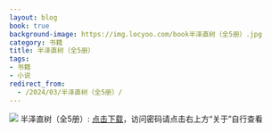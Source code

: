 ```yaml
---
layout: blog
book: true
background-image: https://img.locyoo.com/book半泽直树（全5册）.jpg
category: 书籍
title: 半泽直树（全5册）
tags:
- 书籍
- 小说
redirect_from:
  - /2024/03/半泽直树（全5册）/
---
```

![](https://img.locyoo.com/book半泽直树（全5册）.jpg)
半泽直树（全5册）: <a name = "ref1" href="https://url18.ctfile.com/f/50983618-1345402591-27ec1f?p=3619">点击下载</a>，访问密码请点击右上方“关于”自行查看